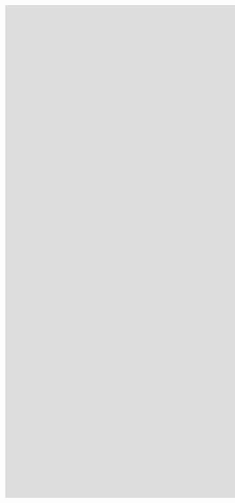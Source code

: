 <iframe width="1903" height="782" src="https://www.youtube.com/embed/7NEHkP-yWkQ" title="Como resolver problemas complexos 🧠" frameborder="0" allow="accelerometer; autoplay; clipboard-write; encrypted-media; gyroscope; picture-in-picture; web-share" allowfullscreen></iframe>
<iframe width="1903" height="782" src="https://www.youtube.com/embed/daBxODvt95Y" title="VISÃO SISTÊMICA: Entenda o que é" frameborder="0" allow="accelerometer; autoplay; clipboard-write; encrypted-media; gyroscope; picture-in-picture; web-share" allowfullscreen></iframe>
